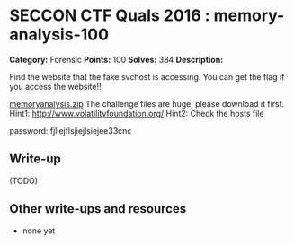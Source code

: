 # SECCON CTF Quals 2016 : memory-analysis-100

**Category:** Forensic
**Points:** 100
**Solves:** 384
**Description:**

Find the website that the fake svchost is accessing.
You can get the flag if you access the website!!

[memoryanalysis.zip](http://files.quals.seccon.jp/memoryanalysis.zip)
The challenge files are huge, please download it first. 
Hint1: <http://www.volatilityfoundation.org/>
Hint2: Check the hosts file

password: fjliejflsjiejlsiejee33cnc 


## Write-up

(TODO)

## Other write-ups and resources

* none yet
